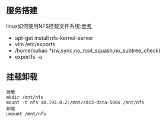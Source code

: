 ## 服务搭建
linux如何使用NFS挂载文件系统:[参考](https://www.cnblogs.com/arcer/p/3738522.html)

* apt-get install nfs-kernel-server
* vim /etc/exports 
* /home/xuhao *(rw,sync,no_root_squash,no_subtree_check)
* exportfs -a

## 挂载卸载
	挂载
	mkdir /mnt/nfs
	mount -t nfs 10.193.0.2:/mnt/sdc3-data-500G /mnt/nfs
	卸载
	umount /mnt/nfs
